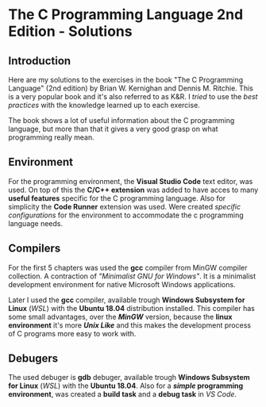# The C Programming Language 2nd Edition - Solutions

## Introduction
Here are my solutions to the exercises in the book "The C Programming Language" (2nd edition) by Brian W. Kernighan and Dennis M. Ritchie. This is a very popular book and it's also referred to as K&R. I _tried_ to use the _best practices_ with the knowledge learned up to each exercise.

The book shows a lot of useful information about the C programming language, but more than that it gives a very good grasp on what programming really mean.

## Environment
For the programming environment, the __Visual Studio Code__ text editor, was used. On top of this the __C/C++ extension__ was added to have acces to many __useful features__ specific for the C programming language. Also for simplicity the __Code Runner__ extension was used. Were created _specific configurations_ for the environment to accommodate the c programming language needs. 

## Compilers

For the first 5 chapters was used the __gcc__ compiler from MinGW compiler collection. A contraction of _"Minimalist GNU for Windows"_. It is a minimalist development environment for native Microsoft Windows applications.

Later I used the __gcc__ compiler, available trough __Windows Subsystem for Linux__ (_WSL_) with the __Ubuntu 18.04__ distribution installed. This compiler has some small advantages, over the __*MinGW*__ version, because the __linux environment__ it's more __*Unix Like*__ and this makes the development process of C programs more easy to work with.

## Debugers

The used debuger is __gdb__ debuger, available trough __Windows Subsystem for Linux__ (_WSL_) with the __Ubuntu 18.04__. Also for a __*simple* programming environment__, was created a __build task__ and a __debug task__ in _VS Code_.